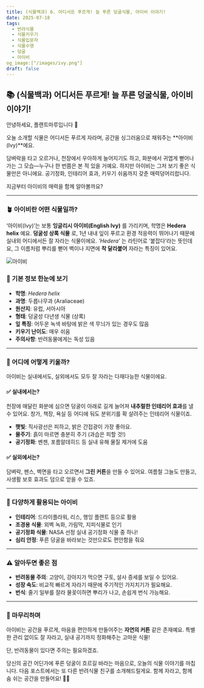 ```yaml
---
title: (식물백과) 6. 어디서든 푸르게! 늘 푸른 덩굴식물, 아이비 이야기!
date: 2025-07-18
tags:
  - 반려식물
  - 식물키우기
  - 식물입문자
  - 식물수명
  - 덩굴
  - 아이비
og_image:["/images/ivy.png"]
draft: false
---
```



## 📚  (식물백과) 어디서든 푸르게! 늘 푸른 덩굴식물, 아이비 이야기!

안녕하세요, 플랜트마루입니다 🌿

오늘 소개할 식물은 어디서든 푸르게 자라며, 공간을 싱그러움으로 채워주는 **아이비(Ivy)**예요.

담벼락을 타고 오르거나, 천장에서 우아하게 늘어지기도 하고, 화분에서 귀엽게 뻗어나가는 그 모습—누구나 한 번쯤은 본 적 있을 거예요.
하지만 아이비는 그저 보기 좋은 식물만은 아니에요. 공기정화, 인테리어 효과, 키우기 쉬움까지 갖춘 매력덩어리랍니다.

지금부터 아이비의 매력을 함께 알아볼까요?

---

### 🪴 아이비란 어떤 식물일까?

‘아이비(Ivy)’는 보통 **잉글리시 아이비(English Ivy)** 를 가리키며, 학명은 **Hedera helix** 예요.
**덩굴성 상록 식물** 로, 1년 내내 잎이 푸르고 환경 적응력이 뛰어나기 때문에 실내외 어디에서든 잘 자라는 식물이에요.
*‘Hedera’* 는 라틴어로 ‘붙잡다’라는 뜻인데요, 그 이름처럼 뿌리를 뻗어 벽이나 지면에 **착 달라붙어** 자라는 특징이 있어요.

![아이비](/images/ivy.png)

### **🌱 기본 정보 한눈에 보기**

- **학명**: _Hedera helix_  
- **과명**: 두릅나무과 (Araliaceae)
- **원산지**: 유럽, 서아시아
- **형태**: 덩굴성 다년생 식물 (상록)
- **잎 특징**: 어두운 녹색 바탕에 밝은 색 무늬가 있는 경우도 많음
- **키우기 난이도**: 매우 쉬움
- **주의사항**: 반려동물에게는 독성 있음

---

### **🏡 어디에 어떻게 키울까?**

아이비는 실내에서도, 실외에서도 모두 잘 자라는 다재다능한 식물이에요.

#### **✅ 실내에서는?**
  
천장에 매달린 화분에 심으면 덩굴이 아래로 길게 늘어져 **내추럴한 인테리어 효과**를 낼 수 있어요.
창가, 책장, 욕실 등 어디에 둬도 분위기를 확 살려주는 인테리어 식물이죠.

- **햇빛**: 직사광선은 피하고, 밝은 간접광이 가장 좋아요.   
- **물주기**: 흙이 마르면 충분히 주기 (과습은 피할 것!)
- **공기정화**: 벤젠, 포름알데히드 등 실내 유해 물질 제거에 도움

#### **✅ 실외에서는?**

담벼락, 펜스, 벽면을 타고 오르면서 **그린 커튼**을 만들 수 있어요. 여름철 그늘도 만들고, 사생활 보호 효과도 덤으로 얻을 수 있죠.

---

### **🌼 다양하게 활용되는 아이비**

- **인테리어**: 드라이플라워, 리스, 행잉 플랜트 등으로 활용  
- **조경용 식물**: 외벽 녹화, 가림막, 지피식물로 인기
- **공기정화 식물**: NASA 선정 실내 공기정화 식물 중 하나!
- **심리 안정**: 푸른 덩굴을 바라보는 것만으로도 편안함을 줘요

---

### **⚠️ 알아두면 좋은 점**

- **반려동물 주의**: 고양이, 강아지가 먹으면 구토, 설사 증세를 보일 수 있어요.
- **성장 속도**: 비교적 빠르게 자라기 때문에 주기적인 가지치기가 필요해요.
- **번식**: 줄기 일부를 잘라 물꽂이하면 뿌리가 나고, 손쉽게 번식 가능해요.

---

### **🌿 마무리하며**

아이비는 공간을 푸르게, 마음을 편안하게 만들어주는 **자연의 커튼** 같은 존재예요.
특별한 관리 없이도 잘 자라고, 실내 공기까지 정화해주는 고마운 식물!

단, 반려동물이 있다면 주의는 필요하겠죠.

당신의 공간 어딘가에 푸른 덩굴이 흐르길 바라는 마음으로, 오늘의 식물 이야기를 마칩니다.
다음 포스트에서는 또 다른 반려식물 친구를 소개해드릴게요.
함께 자라고, 함께 숨 쉬는 공간을 만들어요! 🌱💚